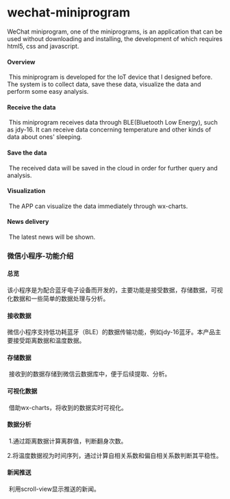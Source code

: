# wechat-miniprogram
WeChat miniprogram, one of the miniprograms, is an application that can be used without downloading and installing, the development of which requires html5, css and javascript.
#### Overview

​		This miniprogram is developed for the IoT device that I designed before. The system is to collect data, save these data, visualize the data and perform some easy analysis.

#### Receive the data

​		This miniprogram receives data through BLE(Bluetooth Low Energy), such as jdy-16. It can receive data concerning temperature and other kinds of data about ones' sleeping.
#### Save the data

​		The received data will be saved in the cloud in order for further query and analysis.

#### Visualization

​		The APP can visualize the data immediately through wx-charts.


#### News delivery

​		The latest news will be shown.


### 微信小程序-功能介绍

#### 总览

​		该小程序是为配合蓝牙电子设备而开发的，主要功能是接受数据，存储数据，可视化数据和一些简单的数据处理与分析。

#### 接收数据

​		微信小程序支持低功耗蓝牙（BLE）的数据传输功能，例如jdy-16蓝牙。本产品主要接受距离数据和温度数据。

#### 存储数据

​		接收到的数据存储到微信云数据库中，便于后续提取、分析。

#### 可视化数据

​		借助wx-charts，将收到的数据实时可视化。

#### 数据分析

​		1.通过距离数据计算离群值，判断翻身次数。

​		2.将温度数据视为时间序列，通过计算自相关系数和偏自相关系数判断其平稳性。

#### 新闻推送

​		利用scroll-view显示推送的新闻。
